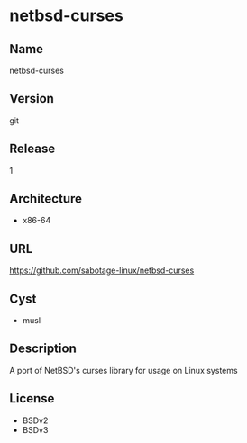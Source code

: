 # netbsd-curses

## Name
netbsd-curses

## Version
git

## Release
1

## Architecture
* x86-64

## URL
https://github.com/sabotage-linux/netbsd-curses

## Cyst
* musl

## Description
A port of NetBSD's curses library for usage on Linux systems

## License
* BSDv2
* BSDv3
